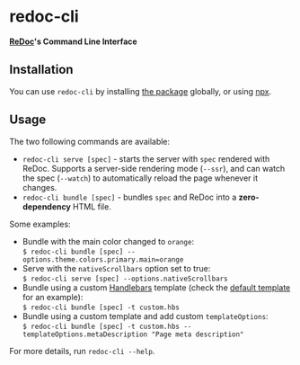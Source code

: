 # redoc-cli

**[ReDoc](https://github.com/Redocly/redoc)'s Command Line Interface**

## Installation

You can use `redoc-cli` by installing [the package](https://www.npmjs.com/package/redoc-cli) globally,
or using [npx](https://medium.com/@maybekatz/introducing-npx-an-npm-package-runner-55f7d4bd282b).

## Usage

The two following commands are available:

- `redoc-cli serve [spec]` - starts the server with `spec` rendered with ReDoc.
  Supports a server-side rendering mode (`--ssr`),
  and can watch the spec (`--watch`) to automatically reload the page whenever it changes.
- `redoc-cli bundle [spec]` - bundles `spec` and ReDoc into a **zero-dependency** HTML file.

Some examples:

- Bundle with the main color changed to `orange`:<br/>
  `$ redoc-cli bundle [spec] --options.theme.colors.primary.main=orange`
- Serve with the `nativeScrollbars` option set to true:<br/>
  `$ redoc-cli serve [spec] --options.nativeScrollbars`
- Bundle using a custom [Handlebars](https://handlebarsjs.com/) template
  (check the [default template](https://github.com/Redocly/redoc/blob/master/cli/template.hbs) for an example):<br/>
  `$ redoc-cli bundle [spec] -t custom.hbs`
- Bundle using a custom template and add custom `templateOptions`:<br/>
  `$ redoc-cli bundle [spec] -t custom.hbs --templateOptions.metaDescription "Page meta description"`

For more details, run `redoc-cli --help`.
